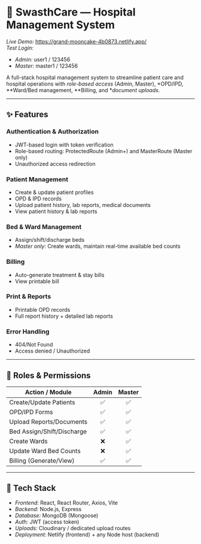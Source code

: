 # 🏥 SwasthCare — Hospital Management System

*Live Demo:* https://grand-mooncake-4b0873.netlify.app/  
*Test Login:*  
- *Admin:* user1 / 123456  
- *Master:* master1 / 123456

A full-stack hospital management system to streamline patient care and hospital operations with *role-based access* (Admin, Master), *OPD/IPD, **Ward/Bed management, **Billing, and **document uploads*.

---

## ✨ Features

### Authentication & Authorization
- JWT-based login with token verification
- Role-based routing: ProtectedRoute (Admin+) and MasterRoute (Master only)
- Unauthorized access redirection

### Patient Management
- Create & update patient profiles
- OPD & IPD records
- Upload patient history, lab reports, medical documents
- View patient history & lab reports

### Bed & Ward Management
- Assign/shift/discharge beds
- *Master only:* Create wards, maintain real-time available bed counts

### Billing
- Auto-generate treatment & stay bills
- View printable bill

### Print & Reports
- Printable OPD records
- Full report history + detailed lab reports

### Error Handling
- 404/Not Found
- Access denied / Unauthorized

---

## 👤 Roles & Permissions

| Action / Module              | Admin | Master |
|-----------------------------|:-----:|:------:|
| Create/Update Patients      |  ✅   |   ✅   |
| OPD/IPD Forms               |  ✅   |   ✅   |
| Upload Reports/Documents    |  ✅   |   ✅   |
| Bed Assign/Shift/Discharge  |  ✅   |   ✅   |
| Create Wards                |  ❌   |   ✅   |
| Update Ward Bed Counts      |  ❌   |   ✅   |
| Billing (Generate/View)     |  ✅   |   ✅   |

---

## 🧱 Tech Stack

- *Frontend:* React, React Router, Axios, Vite
- *Backend:* Node.js, Express
- *Database:* MongoDB (Mongoose)
- *Auth:* JWT (access token)
- *Uploads:* Cloudinary / dedicated upload routes
- *Deployment:* Netlify (frontend) + any Node host (backend)
